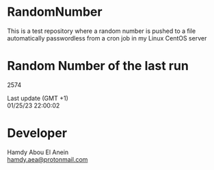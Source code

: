 # RandomNumber    
This is a test repository where a random number is pushed to a file automatically passwordless from a cron job in my Linux CentOS server    
# Random Number of the last run   
2574
      
Last update (GMT +1)    
01/25/23 22:00:02
# Developer    
Hamdy Abou El Anein   
hamdy.aea@protonmail.com
